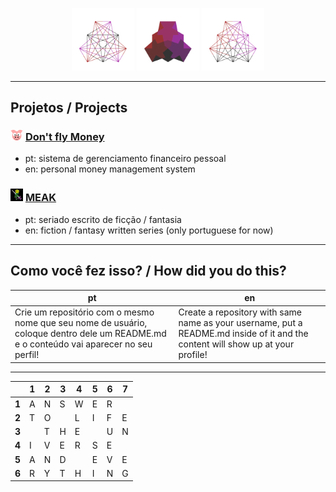 <p align="center">
  <img src="https://raw.githubusercontent.com/darakeon/shield-gen/main/shield-interpolated.svg" alt="escudo interpolado" title="escudo interpolado" width="100px" />
  <img src="https://raw.githubusercontent.com/darakeon/shield-gen/main/shield-filled.svg" alt="escudo preenchido" title="escudo preenchido" width="100px" />
  <img src="https://raw.githubusercontent.com/darakeon/shield-gen/main/shield-grouped.svg" alt="escudo cores por lado" title="escudo cores por lado" width="100px" />
</p>

---

## Projetos / Projects

### <img src="https://raw.githubusercontent.com/darakeon/dfm/main/site/MVC/Assets/images/pig-on.svg" alt="Don't fly Money" title="Don't fly Money" width="20px" /> [Don't fly Money](https://dontflymoney.com)

- pt: sistema de gerenciamento financeiro pessoal
- en: personal money management system

### <img src="https://raw.githubusercontent.com/darakeon/meak/main/site/Presentation/Assets/images/facebook.png" alt="MEAK" title="MEAK" width="20px" /> [MEAK](https://meak.com.br)

- pt: seriado escrito de ficção / fantasia
- en: fiction / fantasy written series (only portuguese for now)

---

## Como você fez isso? / How did you do this?

| pt | en |
| --- | --- |
| Crie um repositório com o mesmo nome que seu nome de usuário, coloque dentro dele um README.md e o conteúdo vai aparecer no seu perfil! | Create a repository with same name as your username, put a README.md inside of it and the content will show up at your profile! |

-------

|       | 1 | 2 | 3 | 4 | 5 | 6 | 7 |
|-------|---|---|---|---|---|---|---|
| **1** | A | N | S | W | E | R |   |
| **2** | T | O |   | L | I | F | E |
| **3** |   | T | H | E |   | U | N |
| **4** | I | V | E | R | S | E |   |
| **5** | A | N | D |   | E | V | E |
| **6** | R | Y | T | H | I | N | G |

